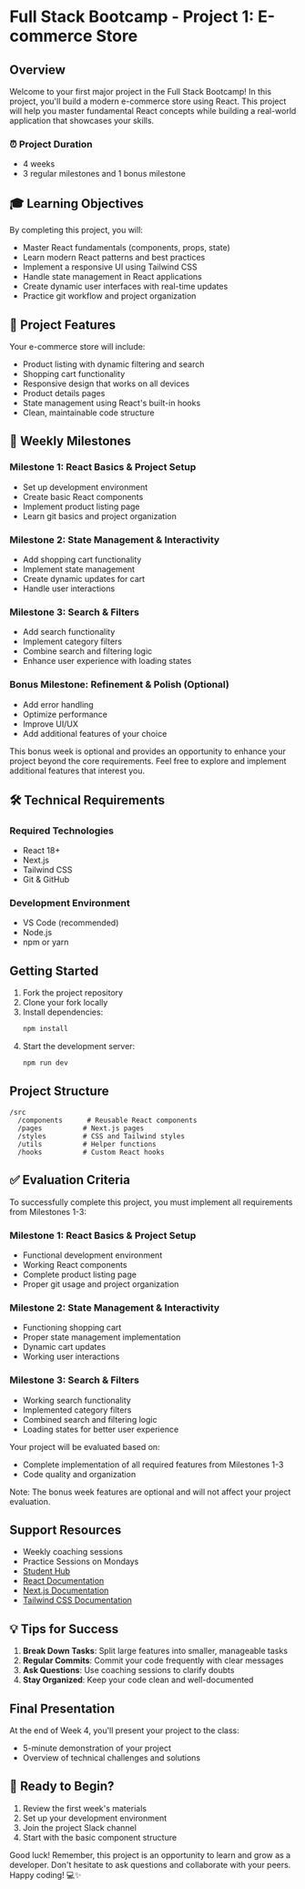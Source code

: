 # Full Stack Bootcamp - Project 1: E-commerce Store

## Overview
Welcome to your first major project in the Full Stack Bootcamp! In this project, you'll build a modern e-commerce store using React. This project will help you master fundamental React concepts while building a real-world application that showcases your skills.

### ⏰ Project Duration
- 4 weeks 
- 3 regular milestones and 1 bonus milestone

## 🎓 Learning Objectives

By completing this project, you will:
- Master React fundamentals (components, props, state)
- Learn modern React patterns and best practices
- Implement a responsive UI using Tailwind CSS
- Handle state management in React applications
- Create dynamic user interfaces with real-time updates
- Practice git workflow and project organization

## 🌟 Project Features

Your e-commerce store will include:
- Product listing with dynamic filtering and search
- Shopping cart functionality
- Responsive design that works on all devices
- Product details pages
- State management using React's built-in hooks
- Clean, maintainable code structure

## 📅 Weekly Milestones

### Milestone 1: React Basics & Project Setup
- Set up development environment
- Create basic React components
- Implement product listing page
- Learn git basics and project organization

### Milestone 2: State Management & Interactivity
- Add shopping cart functionality
- Implement state management
- Create dynamic updates for cart
- Handle user interactions

### Milestone 3: Search & Filters
- Add search functionality
- Implement category filters
- Combine search and filtering logic
- Enhance user experience with loading states

### Bonus Milestone: Refinement & Polish (Optional)
- Add error handling
- Optimize performance
- Improve UI/UX
- Add additional features of your choice

This bonus week is optional and provides an opportunity to enhance your project beyond the core requirements. Feel free to explore and implement additional features that interest you.

## 🛠️ Technical Requirements

### Required Technologies
- React 18+
- Next.js
- Tailwind CSS
- Git & GitHub

### Development Environment
- VS Code (recommended)
- Node.js 
- npm or yarn

## Getting Started

1. Fork the project repository
2. Clone your fork locally
3. Install dependencies:
   ```bash
   npm install
   ```
4. Start the development server:
   ```bash
   npm run dev
   ```

## Project Structure
```
/src
  /components      # Reusable React components
  /pages          # Next.js pages
  /styles         # CSS and Tailwind styles
  /utils          # Helper functions
  /hooks          # Custom React hooks
```

## ✅ Evaluation Criteria

To successfully complete this project, you must implement all requirements from Milestones 1-3:

### Milestone 1: React Basics & Project Setup
- Functional development environment
- Working React components
- Complete product listing page
- Proper git usage and project organization

### Milestone 2: State Management & Interactivity
- Functioning shopping cart
- Proper state management implementation
- Dynamic cart updates
- Working user interactions

### Milestone 3: Search & Filters
- Working search functionality
- Implemented category filters
- Combined search and filtering logic
- Loading states for better user experience

Your project will be evaluated based on:
- Complete implementation of all required features from Milestones 1-3
- Code quality and organization

Note: The bonus week features are optional and will not affect your project evaluation.

## Support Resources

- Weekly coaching sessions
- Practice Sessions on Mondays
- [Student Hub](https://redi-school-1.gitbook.io/full-stack-bootcamp/)
- [React Documentation](https://react.dev)
- [Next.js Documentation](https://nextjs.org/docs)
- [Tailwind CSS Documentation](https://tailwindcss.com/docs)

## 💡 Tips for Success

1. **Break Down Tasks**: Split large features into smaller, manageable tasks
2. **Regular Commits**: Commit your code frequently with clear messages
3. **Ask Questions**: Use coaching sessions to clarify doubts
4. **Stay Organized**: Keep your code clean and well-documented

## Final Presentation

At the end of Week 4, you'll present your project to the class:
- 5-minute demonstration of your project
- Overview of technical challenges and solutions

## 🚀 Ready to Begin?

1. Review the first week's materials
2. Set up your development environment
3. Join the project Slack channel
4. Start with the basic component structure

Good luck! Remember, this project is an opportunity to learn and grow as a developer. Don't hesitate to ask questions and collaborate with your peers. Happy coding! 💻✨